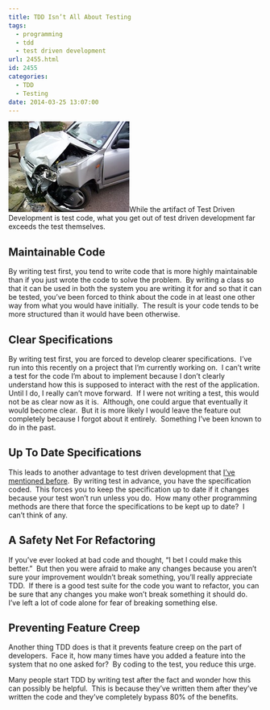 ```yaml
---
title: TDD Isn’t All About Testing
tags:
  - programming
  - tdd
  - test driven development
url: 2455.html
id: 2455
categories:
  - TDD
  - Testing
date: 2014-03-25 13:07:00
---
```


![tran-land-045](/uploads/2014/03/tran-land-045.jpg "tran-land-045")While the artifact of Test Driven Development is test code, what you get out of test driven development far exceeds the test themselves. 

Maintainable Code
-----------------

By writing test first, you tend to write code that is more highly maintainable than if you just wrote the code to solve the problem.  By writing a class so that it can be used in both the system you are writing it for and so that it can be tested, you’ve been forced to think about the code in at least one other way from what you would have initially.  The result is your code tends to be more structured than it would have been otherwise.

Clear Specifications
--------------------

By writing test first, you are forced to develop clearer specifications.  I’ve run into this recently on a project that I’m currently working on.  I can’t write a test for the code I’m about to implement because I don’t clearly understand how this is supposed to interact with the rest of the application.  Until I do, I really can’t move forward.  If I were not writing a test, this would not be as clear now as it is.  Although, one could argue that eventually it would become clear.  But it is more likely I would leave the feature out completely because I forgot about it entirely.  Something I’ve been known to do in the past.

Up To Date Specifications
-------------------------

This leads to another advantage to test driven development that [I’ve mentioned before](/test-driven-specifications/).  By writing test in advance, you have the specification coded.  This forces you to keep the specification up to date if it changes because your test won’t run unless you do.  How many other programming methods are there that force the specifications to be kept up to date?  I can’t think of any.

A Safety Net For Refactoring
----------------------------

If you’ve ever looked at bad code and thought, “I bet I could make this better.”  But then you were afraid to make any changes because you aren’t sure your improvement wouldn’t break something, you’ll really appreciate TDD.  If there is a good test suite for the code you want to refactor, you can be sure that any changes you make won’t break something it should do.  I’ve left a lot of code alone for fear of breaking something else.

Preventing Feature Creep
------------------------

Another thing TDD does is that it prevents feature creep on the part of developers.  Face it, how many times have you added a feature into the system that no one asked for?  By coding to the test, you reduce this urge.

Many people start TDD by writing test after the fact and wonder how this can possibly be helpful.  This is because they’ve written them after they’ve written the code and they’ve completely bypass 80% of the benefits.
